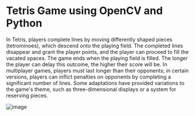 # Tetris Game using OpenCV and Python

In Tetris, players complete lines by moving differently shaped pieces (tetrominoes), which descend onto the playing field. The completed lines disappear and grant the player points, and the player can proceed to fill the vacated spaces. The game ends when the playing field is filled. The longer the player can delay this outcome, the higher their score will be. In multiplayer games, players must last longer than their opponents; in certain versions, players can inflict penalties on opponents by completing a significant number of lines. Some adaptations have provided variations to the game's theme, such as three-dimensional displays or a system for reserving pieces.


![image](https://user-images.githubusercontent.com/97080055/158640747-620dd417-e266-46ca-9a4e-4d97b55fef4f.png)
